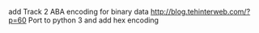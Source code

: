 add Track 2 ABA encoding for binary data http://blog.tehinterweb.com/?p=60
Port to python 3 and add hex encoding
